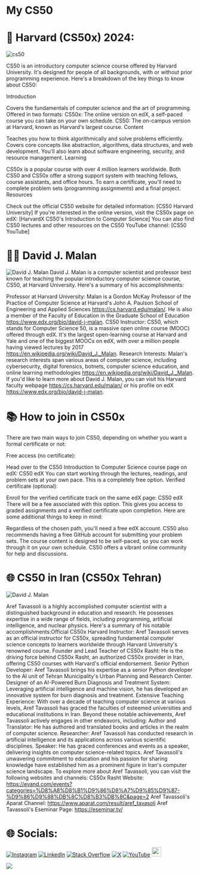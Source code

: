 # My CS50
# 🏰 Harvard (CS50x) 2024:
![cs50](https://facialix.com/wp-content/uploads/2023/05/curso-gratis-de-harvard-facialix.jpg)

CS50 is an introductory computer science course offered by Harvard University. It's designed for people of all backgrounds, with or without prior programming experience. Here's a breakdown of the key things to know about CS50:

Introduction

Covers the fundamentals of computer science and the art of programming.
Offered in two formats:
CS50x: The online version on edX, a self-paced course you can take on your own schedule.
CS50: The on-campus version at Harvard, known as Harvard's largest course.
Content

Teaches you how to think algorithmically and solve problems efficiently.
Covers core concepts like abstraction, algorithms, data structures, and web development.
You'll also learn about software engineering, security, and resource management.
Learning

CS50x is a popular course with over 4 million learners worldwide.
Both CS50 and CS50x offer a strong support system with teaching fellows, course assistants, and office hours.
To earn a certificate, you'll need to complete problem sets (programming assignments) and a final project.
Resources

Check out the official CS50 website for detailed information: [CS50 Harvard University]
If you're interested in the online version, visit the CS50x page on edX: [HarvardX CS50's Introduction to Computer Science]
You can also find CS50 lectures and other resources on the CS50 YouTube channel: [CS50 YouTube]
# 👨‍🏫 David J. Malan
![David J. Malan](https://cs.harvard.edu/malan/malan.jpg)
David J. Malan is a computer scientist and professor best known for teaching the popular introductory computer science course, CS50, at Harvard University. Here's a summary of his accomplishments:

Professor at Harvard University: Malan is a Gordon McKay Professor of the Practice of Computer Science at Harvard's John A. Paulson School of Engineering and Applied Sciences https://cs.harvard.edu/malan/. He is also a member of the Faculty of Education in the Graduate School of Education https://www.edx.org/bio/david-j-malan.
CS50 Instructor: CS50, which stands for Computer Science 50, is a massive open online course (MOOC) offered through edX. It's the largest open-learning course at Harvard and Yale and one of the biggest MOOCs on edX, with over a million people having viewed lectures by 2017 https://en.wikipedia.org/wiki/David_J._Malan.
Research Interests: Malan's research interests span various areas of computer science, including cybersecurity, digital forensics, botnets, computer science education, and online learning methodologies https://en.wikipedia.org/wiki/David_J._Malan.
If you'd like to learn more about David J. Malan, you can visit his Harvard faculty webpage https://cs.harvard.edu/malan/ or his profile on edX https://www.edx.org/bio/david-j-malan.
# 📚 How to join in CS50x
There are two main ways to join CS50, depending on whether you want a formal certificate or not:

Free access (no certificate):

Head over to the CS50 Introduction to Computer Science course page on edX: CS50 edX
You can start working through the lectures, readings, and problem sets at your own pace. This is a completely free option.
Verified certificate (optional):

Enroll for the verified certificate track on the same edX page: CS50 edX There will be a fee associated with this option.
This gives you access to graded assignments and a verified certificate upon completion.
Here are some additional things to keep in mind:

Regardless of the chosen path, you'll need a free edX account.
CS50 also recommends having a free GitHub account for submitting your problem sets.
The course content is designed to be self-paced, so you can work through it on your own schedule.
CS50 offers a vibrant online community for help and discussions.
# 🌐 CS50 in Iran (CS50x Tehran)
![David J. Malan](https://media.licdn.com/dms/image/D4E3DAQG-5M7obNmY1A/image-scale_191_1128/0/1681389498799/cs50xtehran_cover?e=2147483647&v=beta&t=cbEuLD4eTQR87qsuwdFyOKo3SfKV8ENkdxhKxfC-KF8)

Aref Tavassoli is a highly accomplished computer scientist with a distinguished background in education and research. He possesses expertise in a wide range of fields, including programming, artificial intelligence, and nuclear physics.
Here's a summary of his notable accomplishments:Official CS50x Harvard Instructor: Aref Tavassoli serves as an official instructor for CS50x, spreading fundamental computer science concepts to learners worldwide through Harvard University's renowned course.
Founder and Lead Teacher of CS50x Rasht: He is the driving force behind CS50x Rasht, an authorized CS50x provider in Iran, offering CS50 courses with Harvard's official endorsement.
Senior Python Developer: Aref Tavassoli brings his expertise as a senior Python developer to the AI unit of Tehran Municipality's Urban Planning and Research Center.
Designer of an AI-Powered Burn Diagnosis and Treatment System: Leveraging artificial intelligence and machine vision, he has developed an innovative system for burn diagnosis and treatment.
Extensive Teaching Experience: With over a decade of teaching computer science at various levels, Aref Tavassoli has graced the faculties of esteemed universities and educational institutions in Iran.
Beyond these notable achievements, Aref Tavassoli actively engages in other endeavors, including:
Author and Translator: He has authored and translated books and articles in the realm of computer science.
Researcher: Aref Tavassoli has conducted research in artificial intelligence and its applications across various scientific disciplines.
Speaker: He has graced conferences and events as a speaker, delivering insights on computer science-related topics.
Aref Tavassoli's unwavering commitment to education and his passion for sharing knowledge have established him as a prominent figure in Iran's computer science landscape.
To explore more about Aref Tavassoli, you can visit the following websites and channels:
CS50x Rasht Website: https://evand.com/events?categories=%D8%A8%D8%B1%D9%86%D8%A7%D9%85%D9%87-%D9%86%D9%88%DB%8C%D8%B3%DB%8C&page=2
Aref Tavassoli's Aparat Channel: https://www.aparat.com/result/aref_tavasoli
Aref Tavassoli's Eseminar Page: https://eseminar.tv/
# 🌐 Socials:
[![Instagram](https://img.shields.io/badge/Instagram-%23E4405F.svg?logo=Instagram&logoColor=white)](https://instagram.com/mahdi___mirbagheri) [![LinkedIn](https://img.shields.io/badge/LinkedIn-%230077B5.svg?logo=linkedin&logoColor=white)](https://linkedin.com/in/seyed-mahdi-mirbagheri-9a1448289?lipi=urn%3Ali%3Apage%3Ad_flagship3_profile_view_base_contact_details%3BZS6qGzzgT%2B%2BmXAiAGDhFvQ%3D%3D) [![Stack Overflow](https://img.shields.io/badge/-Stackoverflow-FE7A16?logo=stack-overflow&logoColor=white)](https://stackoverflow.com/users/21915481/exceptional-boy) [![X](https://img.shields.io/badge/X-black.svg?logo=X&logoColor=white)](https://x.com/Mohammad208506) [![YouTube](https://img.shields.io/badge/YouTube-%23FF0000.svg?logo=YouTube&logoColor=white)](https://youtube.com/@coderscafe8) 
[<img src="https://s18955.pcdn.co/wp-content/uploads/2018/02/github.png" width="25"/>](https://github.com/user/repository/subscription)

[![](https://s18955.pcdn.co/wp-content/uploads/2018/02/github.png)](https://github.com/user/repository/subscription)

